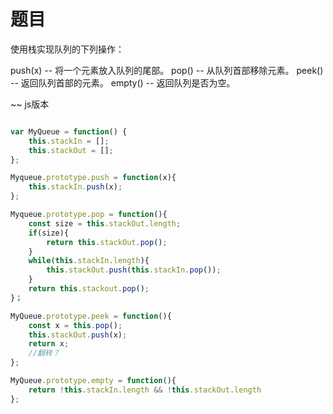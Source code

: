 # 题目

使用栈实现队列的下列操作：

push(x) -- 将一个元素放入队列的尾部。
pop() -- 从队列首部移除元素。
peek() -- 返回队列首部的元素。
empty() -- 返回队列是否为空。

~~ js版本

~~~JavaScript

var MyQueue = function() {
    this.stackIn = [];
    this.stackOut = [];
};

Myqueue.prototype.push = function(x){
    this.stackIn.push(x);
};

Myqueue.prototype.pop = function(){
    const size = this.stackOut.length;
    if(size){
        return this.stackOut.pop();
    }
    while(this.stackIn.length){
        this.stackOut.push(this.stackIn.pop());
    }
    return this.stackout.pop();
}；

MyQueue.prototype.peek = function(){
    const x = this.pop(); 
    this.stackOut.push(x);
    return x; 
    //翻转？
};

MyQueue.prototype.empty = function(){
    return !this.stackIn.length && !this.stackOut.length
};

~~~
